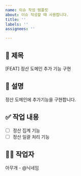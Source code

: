 ```yaml
---
name: 이슈 작성 템플릿
about: 이슈 작성할 때 사용합니다.
title: ''
labels: ''
assignees: ''

---
```


## 📌 제목
[FEAT] 정산 도메인 추가 기능 구현

## 📝 설명
정산 도메인에 추가기능을 구현합니다.

## ✅ 작업 내용
- [ ] 정산 집계 기능
- [ ] 정산 일괄 처리 기능

## 🧑‍💻 작업자
아무개 - @닉네임
